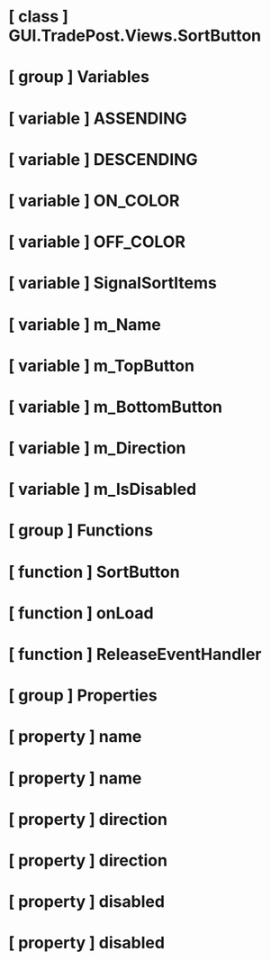# [ class ] GUI.TradePost.Views.SortButton

# [ group ] Variables

# [ variable ] ASSENDING

# [ variable ] DESCENDING

# [ variable ] ON_COLOR

# [ variable ] OFF_COLOR

# [ variable ] SignalSortItems

# [ variable ] m_Name

# [ variable ] m_TopButton

# [ variable ] m_BottomButton

# [ variable ] m_Direction

# [ variable ] m_IsDisabled

# [ group ] Functions

# [ function ] SortButton

# [ function ] onLoad

# [ function ] ReleaseEventHandler

# [ group ] Properties

# [ property ] name

# [ property ] name

# [ property ] direction

# [ property ] direction

# [ property ] disabled

# [ property ] disabled

